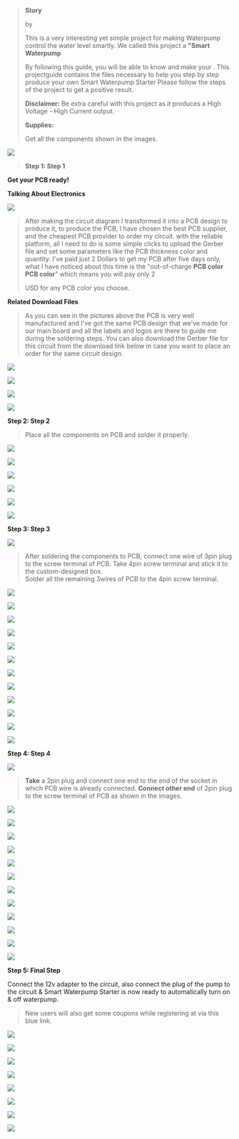
> **Story**
>
> by
>
> This is a very interesting yet simple project for making Waterpump
> control the water level smartly. We called this project a **\"Smart
> Waterpump**
>
> By following this guide, you will be able to know and make your . This
> projectguide contains the files necessary to help you step by step
> produce your own Smart Waterpump Starter Please follow the steps of
> the project to get a positive result.
>
> **Disclaimer:** Be extra careful with this project as it produces a
> High Voltage - High Current output.
>
> **Supplies:**
>
> Get all the components shown in the images.

![](vertopal_6da1d6c5051e48a2bfd2c946cf1ae7dc/media/image3.png)

> **Step 1: Step 1**

**Get your PCB ready!**

**Talking About Electronics**

![](vertopal_6da1d6c5051e48a2bfd2c946cf1ae7dc/media/image4.png)

> After making the circuit diagram I transformed it into a PCB design to
> produce it, to produce the PCB, I have chosen the best PCB supplier,
> and the cheapest PCB provider to order my circuit. with the reliable
> platform, all I need to do is some simple clicks to upload the Gerber
> file and set some parameters like the PCB thickness color and quantity.
> I've paid just 2 Dollars to get my PCB after five days only, what I
> have noticed about this time is the \"out-of-charge **PCB color PCB
> color**\" which means you will pay only 2
>
> USD for any PCB color you choose.

**Related Download Files**

> As you can see in the pictures above the PCB is very well manufactured
> and I've got the same PCB design that we've made for our main board
> and all the labels and logos are there to guide me during the
> soldering steps. You can also download the Gerber file for this circuit
> from the download link below in case you want to place an order for
> the same circuit design.

![](vertopal_6da1d6c5051e48a2bfd2c946cf1ae7dc/media/image5.png)


![](vertopal_6da1d6c5051e48a2bfd2c946cf1ae7dc/media/image6.png)

![](vertopal_6da1d6c5051e48a2bfd2c946cf1ae7dc/media/image7.png)


![](vertopal_6da1d6c5051e48a2bfd2c946cf1ae7dc/media/image8.png)

**Step 2: Step 2**

> Place all the components on PCB and solder it properly.

![](vertopal_6da1d6c5051e48a2bfd2c946cf1ae7dc/media/image9.png)


![](vertopal_6da1d6c5051e48a2bfd2c946cf1ae7dc/media/image10.png)

![](vertopal_6da1d6c5051e48a2bfd2c946cf1ae7dc/media/image11.png)


![](vertopal_6da1d6c5051e48a2bfd2c946cf1ae7dc/media/image12.png)

![](vertopal_6da1d6c5051e48a2bfd2c946cf1ae7dc/media/image13.png)


![](vertopal_6da1d6c5051e48a2bfd2c946cf1ae7dc/media/image14.png)

**Step 3: Step 3**

![](vertopal_6da1d6c5051e48a2bfd2c946cf1ae7dc/media/image15.png)

> After soldering the components to PCB, connect one wire of 3pin plug
> to the screw terminal of PCB. Take 4pin screw terminal and stick it to
> the custom-designed box.\
> Solder all the remaining 3wires of PCB to the 4pin screw terminal.


![](vertopal_6da1d6c5051e48a2bfd2c946cf1ae7dc/media/image16.png)

![](vertopal_6da1d6c5051e48a2bfd2c946cf1ae7dc/media/image17.png)

![](vertopal_6da1d6c5051e48a2bfd2c946cf1ae7dc/media/image18.png)

![](vertopal_6da1d6c5051e48a2bfd2c946cf1ae7dc/media/image19.png)



![](vertopal_6da1d6c5051e48a2bfd2c946cf1ae7dc/media/image20.png)

![](vertopal_6da1d6c5051e48a2bfd2c946cf1ae7dc/media/image21.png)


![](vertopal_6da1d6c5051e48a2bfd2c946cf1ae7dc/media/image22.png)

![](vertopal_6da1d6c5051e48a2bfd2c946cf1ae7dc/media/image23.png)

![](vertopal_6da1d6c5051e48a2bfd2c946cf1ae7dc/media/image24.png)

![](vertopal_6da1d6c5051e48a2bfd2c946cf1ae7dc/media/image25.png)


![](vertopal_6da1d6c5051e48a2bfd2c946cf1ae7dc/media/image26.png)

![](vertopal_6da1d6c5051e48a2bfd2c946cf1ae7dc/media/image27.png)

**Step 4: Step 4**

![](vertopal_6da1d6c5051e48a2bfd2c946cf1ae7dc/media/image28.png)

> **Take** a 2pin plug and connect one end to the end of the socket in
> which PCB wire is already connected. **Connect other end** of 2pin
> plug to the screw terminal of PCB as shown in the images.


![](vertopal_6da1d6c5051e48a2bfd2c946cf1ae7dc/media/image29.png)

![](vertopal_6da1d6c5051e48a2bfd2c946cf1ae7dc/media/image30.png)

![](vertopal_6da1d6c5051e48a2bfd2c946cf1ae7dc/media/image31.png)

![](vertopal_6da1d6c5051e48a2bfd2c946cf1ae7dc/media/image32.png)


![](vertopal_6da1d6c5051e48a2bfd2c946cf1ae7dc/media/image33.png)

![](vertopal_6da1d6c5051e48a2bfd2c946cf1ae7dc/media/image34.png)


![](vertopal_6da1d6c5051e48a2bfd2c946cf1ae7dc/media/image35.png)

![](vertopal_6da1d6c5051e48a2bfd2c946cf1ae7dc/media/image36.png)


![](vertopal_6da1d6c5051e48a2bfd2c946cf1ae7dc/media/image37.png)

![](vertopal_6da1d6c5051e48a2bfd2c946cf1ae7dc/media/image38.png)


![](vertopal_6da1d6c5051e48a2bfd2c946cf1ae7dc/media/image39.png)

![](vertopal_6da1d6c5051e48a2bfd2c946cf1ae7dc/media/image40.png)

**Step 5: Final Step**

Connect the 12v adapter to the circuit, also connect the plug of the
pump to the circuit & Smart Waterpump Starter is now ready to
automatically turn on & off waterpump.


> New users will also get some coupons while registering at via this
> blue link.

![](vertopal_6da1d6c5051e48a2bfd2c946cf1ae7dc/media/image41.png)

![](vertopal_6da1d6c5051e48a2bfd2c946cf1ae7dc/media/image42.png)


![](vertopal_6da1d6c5051e48a2bfd2c946cf1ae7dc/media/image43.png)

![](vertopal_6da1d6c5051e48a2bfd2c946cf1ae7dc/media/image44.png)


![](vertopal_6da1d6c5051e48a2bfd2c946cf1ae7dc/media/image45.png)

![](vertopal_6da1d6c5051e48a2bfd2c946cf1ae7dc/media/image46.png)


![](vertopal_6da1d6c5051e48a2bfd2c946cf1ae7dc/media/image47.png)

![](vertopal_6da1d6c5051e48a2bfd2c946cf1ae7dc/media/image48.png)

